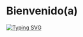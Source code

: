 # Bienvenido(a)
[![Typing SVG](https://readme-typing-svg.demolab.com/?lines=Hola,+mi+nombre+es+David+García;Desarrollador+Jr+en+proceso)](https://git.io/typing-svg)
